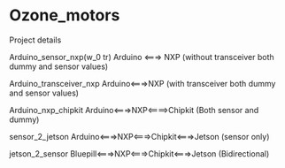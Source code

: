 # Ozone_motors
Project details

Arduino_sensor_nxp(w_0 tr) Arduino <===> NXP (without transceiver both dummy and sensor values) 

Arduino_transceiver_nxp Arduino<===>NXP (with transceiver both dummy and sensor values)

Arduino_nxp_chipkit Arduino<===>NXP<====>Chipkit (Both sensor and dummy)

sensor_2_jetson Arduino<===>NXP<===>Chipkit<===>Jetson (sensor only)

jetson_2_sensor   Bluepill<===>NXP<===>Chipkit<===>Jetson (Bidirectional)